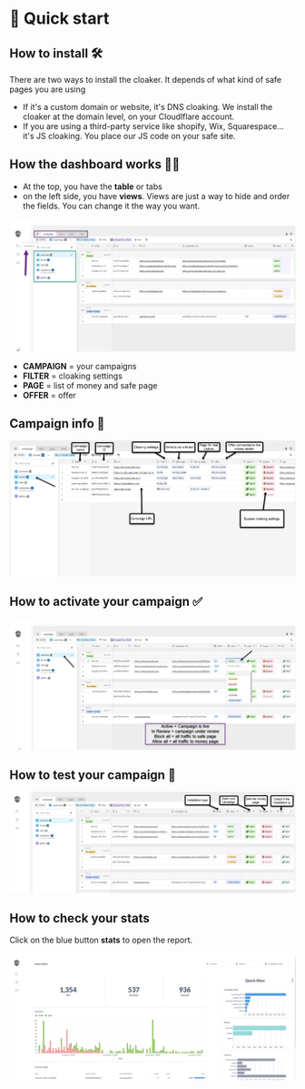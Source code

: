 # 🚀 Quick start

## How to install 🛠

There are two ways to install the cloaker. It depends of what kind of safe pages you are using

* If it's a custom domain or website, it's DNS cloaking. We install the cloaker at the domain level, on your Cloudlflare account.
* If you are using a third-party service like shopify, Wix, Squarespace... it's JS cloaking. You place our JS code on your safe site.

## How the dashboard works 👩‍💻

* At the top, you have the **table** or tabs
* on the left side, you have **views**. Views are just a way to hide and order the fields. You can change it the way you want.

![](.gitbook/assets/dash1.png)

* **CAMPAIGN** = your campaigns
* **FILTER** = cloaking settings
* **PAGE** = list of money and safe page
* **OFFER** = offer

## Campaign info 🚀



![](.gitbook/assets/campaign-settings.png)

## How to activate your campaign ✅

![](.gitbook/assets/status.png)



## How to test your campaign 🧪

![](.gitbook/assets/buttons.png)

## How to check your stats

Click on the blue button **stats** to open the report.

![](.gitbook/assets/screenshot_2.png)

